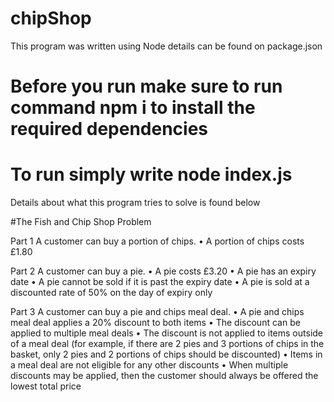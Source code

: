 # chipShop
This program was written using Node details can be found on package.json 
# Before you run make sure to run command npm i to install the required dependencies 
# To run simply write node index.js
Details about what this program tries to solve is found below

#The Fish and Chip Shop Problem

Part 1
A customer can buy a portion of chips.
• A portion of chips costs £1.80

Part 2
A customer can buy a pie.
• A pie costs £3.20
• A pie has an expiry date
• A pie cannot be sold if it is past the expiry date
• A pie is sold at a discounted rate of 50% on the day of expiry only

Part 3
A customer can buy a pie and chips meal deal.
• A pie and chips meal deal applies a 20% discount to both items
• The discount can be applied to multiple meal deals
• The discount is not applied to items outside of a meal deal (for example, if there are 2 pies
and 3 portions of chips in the basket, only 2 pies and 2 portions of chips should be
discounted)
• Items in a meal deal are not eligible for any other discounts
• When multiple discounts may be applied, then the customer should always be offered the
lowest total price
